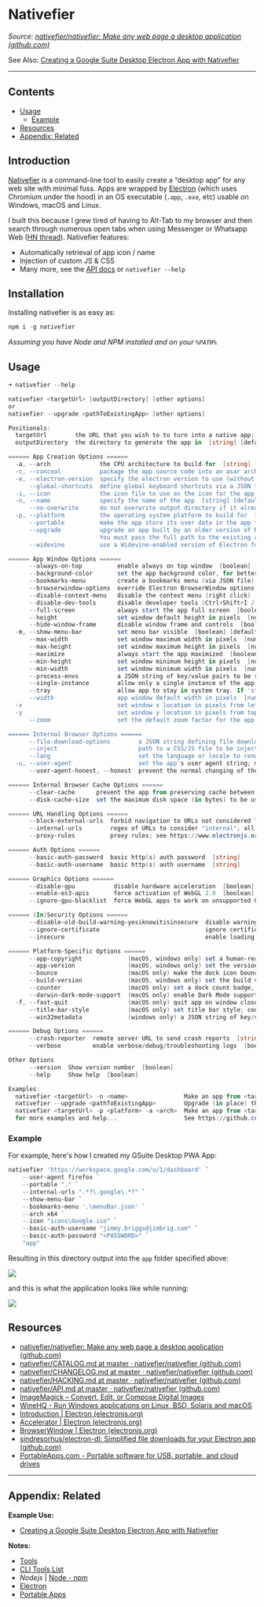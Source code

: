 # Nativefier

*Source: [nativefier/nativefier: Make any web page a desktop application (github.com)](https://github.com/nativefier/nativefier)*

See Also: [Creating a Google Suite Desktop Electron App with Nativefier](../../../0-Slipbox/Creating%20a%20Google%20Suite%20Desktop%20Electron%20App%20with%20Nativefier.md)

---

## Contents

* [Usage](Nativefier.md#usage)
  * [Example](Nativefier.md#example)
* [Resources](Nativefier.md#resources)
* [Appendix: Related](Nativefier.md#appendix-related)

## Introduction

[Nativefier](https://github.com/nativefier/nativefier) is a command-line tool to easily create a “desktop app” for any web site with minimal fuss. Apps are wrapped by [Electron](https://www.electronjs.org/) (which uses Chromium under the hood) in an OS executable (`.app`, `.exe`, etc) usable on Windows, macOS and Linux.

I built this because I grew tired of having to Alt-Tab to my browser and then search through numerous open tabs when using Messenger or Whatsapp Web ([HN thread](https://news.ycombinator.com/item?id=10930718)). Nativefier features:

* Automatically retrieval of app icon / name
* Injection of custom JS & CSS
* Many more, see the [API docs](https://github.com/nativefier/nativefier/blob/master/API.md) or `nativefier --help`

## Installation

Installing nativefier is as easy as:

````powershell
npm i -g nativefier
````

*Assuming you have Node and NPM installed and on your `%PATH%`*

## Usage

````PowerShell
➜ nativefier --help

nativefier <targetUrl> [outputDirectory] [other options]
or
nativefier --upgrade <pathToExistingApp> [other options]

Positionals:
  targetUrl        the URL that you wish to to turn into a native app; required if not using --upgrade  [string]
  outputDirectory  the directory to generate the app in  [string] [default: current directory]

====== App Creation Options ======
  -a, --arch              the CPU architecture to build for  [string] [choices: "ia32", "x64", "armv7l", "arm64"] [default: current Node's arch]
  -c, --conceal           package the app source code into an asar archive  [boolean] [default: false]
  -e, --electron-version  specify the electron version to use (without the 'v'); see https://github.com/electron/electron/releases  [default: 16.0.6]
      --global-shortcuts  define global keyboard shortcuts via a JSON file; See https://github.com/nativefier/nativefier/blob/master/API.md#global-shortcuts  [string]
  -i, --icon              the icon file to use as the icon for the app (.ico on Windows, .icns/.png on macOS, .png on Linux)  [string]
  -n, --name              specify the name of the app  [string] [default: the title of the page passed via targetUrl]
      --no-overwrite      do not overwrite output directory if it already exists  [boolean] [default: false]
  -p, --platform          the operating system platform to build for  [string] [choices: "darwin", "linux", "mac", "mas", "osx", "win32", "windows"] [default: current operating system]
      --portable          make the app store its user data in the app folder; WARNING: see https://github.com/nativefier/nativefier/blob/master/API.md#portable for security risks  [boolean] [default: false]
      --upgrade           upgrade an app built by an older version of Nativefier
                          You must pass the full path to the existing app executable (app will be overwritten with upgraded version by default)  [string]
      --widevine          use a Widevine-enabled version of Electron for DRM playback (use at your own risk, it's unofficial, provided by CastLabs)  [boolean] [default: false]

====== App Window Options ======
      --always-on-top          enable always on top window  [boolean] [default: false]
      --background-color       set the app background color, for better integration while the app is loading. Example value: '#2e2c29'  [string]
      --bookmarks-menu         create a bookmarks menu (via JSON file); See https://github.com/nativefier/nativefier/blob/master/API.md#bookmarks-menu  [string]
      --browserwindow-options  override Electron BrowserWindow options (via JSON string); see https://github.com/nativefier/nativefier/blob/master/API.md#browserwindow-options
      --disable-context-menu   disable the context menu (right click)  [boolean] [default: false]
      --disable-dev-tools      disable developer tools (Ctrl+Shift+I / F12)  [boolean] [default: false]
      --full-screen            always start the app full screen  [boolean] [default: false]
      --height                 set window default height in pixels  [number] [default: 800]
      --hide-window-frame      disable window frame and controls  [boolean] [default: false]
  -m, --show-menu-bar          set menu bar visible  [boolean] [default: false]
      --max-width              set window maximum width in pixels  [number] [default: unlimited]
      --max-height             set window maximum height in pixels  [number] [default: unlimited]
      --maximize               always start the app maximized  [boolean] [default: false]
      --min-height             set window minimum height in pixels  [number] [default: 0]
      --min-width              set window minimum width in pixels  [number] [default: 0]
      --process-envs           a JSON string of key/value pairs to be set as environment variables before any browser windows are opened
      --single-instance        allow only a single instance of the app  [boolean] [default: false]
      --tray                   allow app to stay in system tray. If 'start-in-tray' is set as argument, don't show main window on first start  [choices: "true", "false", "start-in-tray"] [default: "false"]
      --width                  app window default width in pixels  [number] [default: 1280]
  -x                           set window x location in pixels from left  [number]
  -y                           set window y location in pixels from top  [number]
      --zoom                   set the default zoom factor for the app  [number] [default: 1]

====== Internal Browser Options ======
      --file-download-options        a JSON string defining file download options; see https://github.com/sindresorhus/electron-dl
      --inject                       path to a CSS/JS file to be injected; pass multiple times to inject multiple files  [array]
      --lang                         set the language or locale to render the web site as (e.g., "fr", "en-US", "es", etc.)  [string] [default: os language at runtime of the app]
  -u, --user-agent                   set the app's user agent string; may also use 'edge', 'firefox', or 'safari' to have one auto-generated  [string]
      --user-agent-honest, --honest  prevent the normal changing of the user agent string to appear as a regular Chrome browser  [boolean] [default: false]

====== Internal Browser Cache Options ======
      --clear-cache      prevent the app from preserving cache between launches  [boolean] [default: false]
      --disk-cache-size  set the maximum disk space (in bytes) to be used by the disk cache  [number] [default: chromium default]

====== URL Handling Options ======
      --block-external-urls  forbid navigation to URLs not considered "internal" (see '--internal-urls').  Instead of opening in an external browser, attempts to navigate to external URLs will be blocked  [boolean] [default: false]
      --internal-urls        regex of URLs to consider "internal"; all other URLs will be opened in an external browser  [string] [default: URLs sharing the same base domain]
      --proxy-rules          proxy rules; see https://www.electronjs.org/docs/api/session#sessetproxyconfig  [string]

====== Auth Options ======
      --basic-auth-password  basic http(s) auth password  [string]
      --basic-auth-username  basic http(s) auth username  [string]

====== Graphics Options ======
      --disable-gpu           disable hardware acceleration  [boolean] [default: false]
      --enable-es3-apis       force activation of WebGL 2.0  [boolean] [default: false]
      --ignore-gpu-blacklist  force WebGL apps to work on unsupported GPUs  [boolean] [default: false]

====== (In)Security Options ======
      --disable-old-build-warning-yesiknowitisinsecure  disable warning shown when opening an app made too long ago; Nativefier uses the Chrome browser (through Electron), and it is dangerous to keep using an old version of it  [boolean] [default: false]
      --ignore-certificate                              ignore certificate-related errors  [boolean] [default: false]
      --insecure                                        enable loading of insecure content  [boolean] [default: false]

====== Platform-Specific Options ======
      --app-copyright             (macOS, windows only) set a human-readable copyright line for the app; maps to `LegalCopyright` metadata property on Windows, and `NSHumanReadableCopyright` on macOS  [string]
      --app-version               (macOS, windows only) set the version of the app; maps to the `ProductVersion` metadata property on Windows, and `CFBundleShortVersionString` on macOS  [string]
      --bounce                    (macOS only) make the dock icon bounce when the counter increases  [boolean] [default: false]
      --build-version             (macOS, windows only) set the build version of the app; maps to `FileVersion` metadata property on Windows, and `CFBundleVersion` on macOS  [string]
      --counter                   (macOS only) set a dock count badge, determined by looking for a number in the window title  [boolean] [default: false]
      --darwin-dark-mode-support  (macOS only) enable Dark Mode support on macOS 10.14+  [boolean] [default: false]
  -f, --fast-quit                 (macOS only) quit app on window close  [boolean] [default: false]
      --title-bar-style           (macOS only) set title bar style; consider injecting custom CSS (via --inject) for better integration  [string] [choices: "hidden", "hiddenInset"]
      --win32metadata             (windows only) a JSON string of key/value pairs (ProductName, InternalName, FileDescription) to embed as executable metadata

====== Debug Options ======
      --crash-reporter  remote server URL to send crash reports  [string]
      --verbose         enable verbose/debug/troubleshooting logs  [boolean] [default: false]

Other Options
      --version  Show version number  [boolean]
      --help     Show help  [boolean]

Examples:
  nativefier <targetUrl> -n <name>                Make an app from <targetUrl> and set the application name to <name>
  nativefier --upgrade <pathToExistingApp>        Upgrade (in place) the existing Nativefier app at <pathToExistingApp>
  nativefier <targetUrl> -p <platform> -a <arch>  Make an app from <targetUrl> for the OS <platform> and CPU architecture <arch>
  for more examples and help...                   See https://github.com/nativefier/nativefier/blob/master/CATALOG.md

````

### Example

For example, here's how I created my GSuite Desktop PWA App:

````PowerShell
nativefier 'https://workspace.google.com/u/1/dashboard' `
    --user-agent firefox `
    --portable "." `
    --internal-urls ".*?\.google\.*?" `
    --show-menu-bar `
    --bookmarks-menu '.\menuBar.json' `
    --arch x64 `
    --icon "icons\Google.ico" `
    --basic-auth-username "jimmy.briggs@jimbrig.com" `
    --basic-auth-password "<PASSWORD>" `
    "app"
````

Resulting in this directory output into the `app` folder specified above:

![](https://i.imgur.com/CLX94pi.png)

and this is what the application looks like while running:

![](https://i.imgur.com/CXAk3R4.png)

## Resources

* [nativefier/nativefier: Make any web page a desktop application (github.com)](https://github.com/nativefier/nativefier)
* [nativefier/CATALOG.md at master · nativefier/nativefier (github.com)](https://github.com/nativefier/nativefier/blob/master/CATALOG.md)
* [nativefier/CHANGELOG.md at master · nativefier/nativefier (github.com)](https://github.com/nativefier/nativefier/blob/master/CHANGELOG.md)
* [nativefier/HACKING.md at master · nativefier/nativefier (github.com)](https://github.com/nativefier/nativefier/blob/master/HACKING.md)
* [nativefier/API.md at master · nativefier/nativefier (github.com)](https://github.com/nativefier/nativefier/blob/master/API.md#command-line)
* [ImageMagick – Convert, Edit, or Compose Digital Images](https://imagemagick.org/index.php)
* [WineHQ - Run Windows applications on Linux, BSD, Solaris and macOS](https://www.winehq.org/)
* [Introduction | Electron (electronjs.org)](https://www.electronjs.org/docs/latest/)
* [Accelerator | Electron (electronjs.org)](https://www.electronjs.org/docs/latest/api/accelerator)
* [BrowserWindow | Electron (electronjs.org)](https://www.electronjs.org/docs/latest/api/browser-window#new-browserwindowoptions)
* [sindresorhus/electron-dl: Simplified file downloads for your Electron app (github.com)](https://github.com/sindresorhus/electron-dl)
* [PortableApps.com - Portable software for USB, portable, and cloud drives](https://portableapps.com/)

---

## Appendix: Related

**Example Use:**

* [Creating a Google Suite Desktop Electron App with Nativefier](../../../0-Slipbox/Creating%20a%20Google%20Suite%20Desktop%20Electron%20App%20with%20Nativefier.md)

**Notes:**

* [Tools](../Tools.md)
* [CLI Tools List](../../../2-Areas/Lists/CLI%20Tools%20List.md)
* *Nodejs* | [Node - npm](../Developer%20Tools/Package%20Managers/Node%20-%20npm.md)
* [Electron](Electron.md)
* [Portable Apps](../../../0-Slipbox/Portable%20Apps.md)
